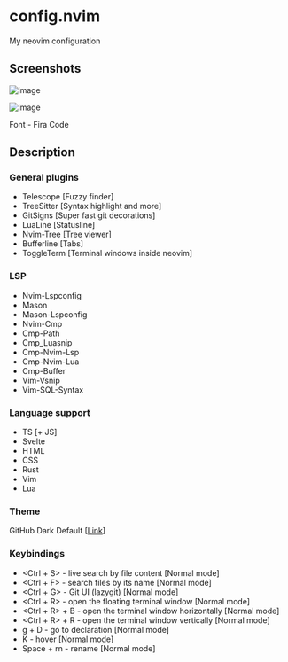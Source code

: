 # config.nvim
My neovim configuration

## Screenshots

![image](https://user-images.githubusercontent.com/21990466/221374532-7527f6b5-20f2-4d39-8567-d470110793fd.png)

![image](https://user-images.githubusercontent.com/21990466/221374460-b2beb1e8-e669-44a8-8659-35f72f7b5503.png)

Font - Fira Code

## Description

### General plugins

- Telescope [Fuzzy finder]
- TreeSitter [Syntax highlight and more]
- GitSigns [Super fast git decorations]
- LuaLine [Statusline]
- Nvim-Tree [Tree viewer]
- Bufferline [Tabs]
- ToggleTerm [Terminal windows inside neovim]

### LSP
- Nvim-Lspconfig
- Mason
- Mason-Lspconfig
- Nvim-Cmp
- Cmp-Path
- Cmp_Luasnip
- Cmp-Nvim-Lsp
- Cmp-Nvim-Lua
- Cmp-Buffer
- Vim-Vsnip
- Vim-SQL-Syntax

### Language support
- TS [+ JS]
- Svelte
- HTML
- CSS
- Rust
- Vim
- Lua
 
### Theme
GitHub Dark Default [[Link](https://github.com/projekt0n/github-nvim-theme)]
 
### Keybindings
- <Ctrl + S> - live search by file content [Normal mode]
- <Ctrl + F> - search files by its name [Normal mode]
- <Ctrl + G> - Git UI (lazygit) [Normal mode]
- <Ctrl + R> - open the floating terminal window [Normal mode]
- <Ctrl + R> + B - open the terminal window horizontally [Normal mode]
- <Ctrl + R> + R - open the terminal window vertically [Normal mode]
- g + D - go to declaration [Normal mode]
- K - hover [Normal mode]
- Space + rn - rename [Normal mode]
